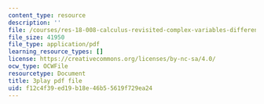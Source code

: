```yaml
---
content_type: resource
description: ''
file: /courses/res-18-008-calculus-revisited-complex-variables-differential-equations-and-linear-algebra-fall-2011/f12c4f39ed19b18e46b55619f729ea24_DJO6ilwbWiI.pdf
file_size: 41950
file_type: application/pdf
learning_resource_types: []
license: https://creativecommons.org/licenses/by-nc-sa/4.0/
ocw_type: OCWFile
resourcetype: Document
title: 3play pdf file
uid: f12c4f39-ed19-b18e-46b5-5619f729ea24
---
```


